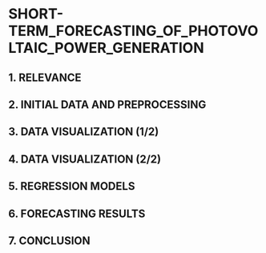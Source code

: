 # SHORT-TERM_FORECASTING_OF_PHOTOVOLTAIC_POWER_GENERATION

## 1. RELEVANCE
<!-- 

Please, write why forecasting renewable energy generation is a pressing issue for the power industry

You can add a diagram or a photo

 -->


## 2. INITIAL DATA AND PREPROCESSING
<!-- 

Describe what data can be used to forecast solar power plant generation and how it should be pre-processed

 -->

## 3. DATA VISUALIZATION (1/2)
<!-- 

Insert different ways of visualizing solar generation data

 -->

## 4. DATA VISUALIZATION (2/2)
<!-- 

Insert different ways of visualizing solar generation data

 -->

## 5. REGRESSION MODELS
<!-- 

Please provide a list of predictive models, for example:
SMA
ARIMA
Ridge
SVR
Neural network
…

 -->
 
## 6. FORECASTING RESULTS
<!-- 

Metrics (MAE, RMSE, R2 on training and testing sets)

Visualization of the predicted and real generation timeseries

 --> 

## 7. CONCLUSION
<!-- 

Write short results and conclusion

 -->
